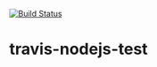 [![Build Status](https://travis-ci.org/demns/travis-nodejs-test.svg?branch=master)](https://travis-ci.org/demns/travis-nodejs-test)

# travis-nodejs-test
